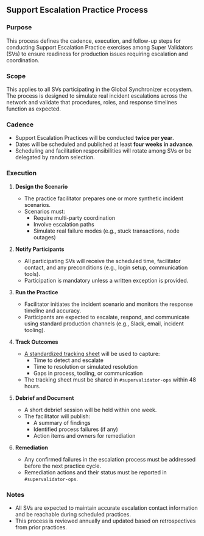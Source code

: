 ## Support Escalation Practice Process

### Purpose

This process defines the cadence, execution, and follow-up steps for conducting Support Escalation Practice exercises among Super Validators (SVs) to ensure readiness for production issues requiring escalation and coordination.

### Scope

This applies to all SVs participating in the Global Synchronizer ecosystem. The process is designed to simulate real incident escalations across the network and validate that procedures, roles, and response timelines function as expected.

### Cadence

- Support Escalation Practices will be conducted **twice per year**.
- Dates will be scheduled and published at least **four weeks in advance**.
- Scheduling and facilitation responsibilities will rotate among SVs or be delegated by random selection.

### Execution

1. **Design the Scenario**
   - The practice facilitator prepares one or more synthetic incident scenarios.
   - Scenarios must:
     - Require multi-party coordination
     - Involve escalation paths
     - Simulate real failure modes (e.g., stuck transactions, node outages)

2. **Notify Participants**
   - All participating SVs will receive the scheduled time, facilitator contact, and any preconditions (e.g., login setup, communication tools).
   - Participation is mandatory unless a written exception is provided.

3. **Run the Practice**
   - Facilitator initiates the incident scenario and monitors the response timeline and accuracy.
   - Participants are expected to escalate, respond, and communicate using standard production channels (e.g., Slack, email, incident tooling).

4. **Track Outcomes**
   - [A standardized tracking sheet](https://docs.google.com/spreadsheets/d/1E_mpitcz-R9Hd3BdqriWCLXQRC5-wHo8iJf1pSA5UvE/edit?gid=626954229#gid=626954229) will be used to capture:
     - Time to detect and escalate
     - Time to resolution or simulated resolution
     - Gaps in process, tooling, or communication
   - The tracking sheet must be shared in `#supervalidator-ops` within 48 hours.

5. **Debrief and Document**
   - A short debrief session will be held within one week.
   - The facilitator will publish:
     - A summary of findings
     - Identified process failures (if any)
     - Action items and owners for remediation

6. **Remediation**
   - Any confirmed failures in the escalation process must be addressed before the next practice cycle.
   - Remediation actions and their status must be reported in `#supervalidator-ops`.

### Notes

- All SVs are expected to maintain accurate escalation contact information and be reachable during scheduled practices.
- This process is reviewed annually and updated based on retrospectives from prior practices.
